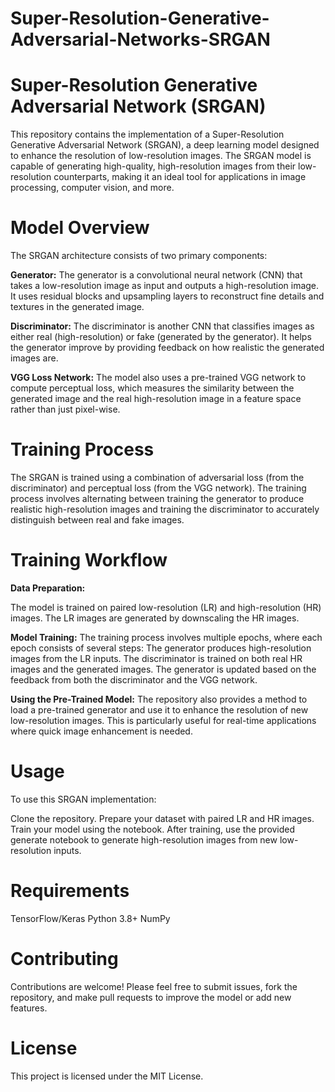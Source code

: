 # Super-Resolution-Generative-Adversarial-Networks-SRGAN

# Super-Resolution Generative Adversarial Network (SRGAN)
This repository contains the implementation of a Super-Resolution Generative Adversarial Network (SRGAN), a deep learning model designed to enhance the resolution of low-resolution images. The SRGAN model is capable of generating high-quality, high-resolution images from their low-resolution counterparts, making it an ideal tool for applications in image processing, computer vision, and more.

# Model Overview
The SRGAN architecture consists of two primary components:

**Generator:**
The generator is a convolutional neural network (CNN) that takes a low-resolution image as input and outputs a high-resolution image. It uses residual blocks and upsampling layers to reconstruct fine details and textures in the generated image.

**Discriminator:**
The discriminator is another CNN that classifies images as either real (high-resolution) or fake (generated by the generator). It helps the generator improve by providing feedback on how realistic the generated images are.

**VGG Loss Network:**
The model also uses a pre-trained VGG network to compute perceptual loss, which measures the similarity between the generated image and the real high-resolution image in a feature space rather than just pixel-wise.

# Training Process
The SRGAN is trained using a combination of adversarial loss (from the discriminator) and perceptual loss (from the VGG network). The training process involves alternating between training the generator to produce realistic high-resolution images and training the discriminator to accurately distinguish between real and fake images.

# Training Workflow
**Data Preparation:**

The model is trained on paired low-resolution (LR) and high-resolution (HR) images. The LR images are generated by downscaling the HR images.

**Model Training:**
The training process involves multiple epochs, where each epoch consists of several steps:
The generator produces high-resolution images from the LR inputs.
The discriminator is trained on both real HR images and the generated images.
The generator is updated based on the feedback from both the discriminator and the VGG network.

**Using the Pre-Trained Model:**
The repository also provides a method to load a pre-trained generator and use it to enhance the resolution of new low-resolution images. This is particularly useful for real-time applications where quick image enhancement is needed.

# Usage
To use this SRGAN implementation:

Clone the repository.
Prepare your dataset with paired LR and HR images.
Train your model using the notebook.
After training, use the provided generate notebook to generate high-resolution images from new low-resolution inputs.

# Requirements
TensorFlow/Keras
Python 3.8+
NumPy

# Contributing
Contributions are welcome! Please feel free to submit issues, fork the repository, and make pull requests to improve the model or add new features.

# License
This project is licensed under the MIT License.

